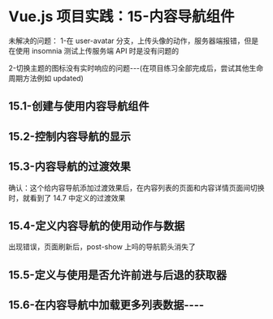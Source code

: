 # Vue.js 项目实践：15-内容导航组件

未解决的问题：
1-在 user-avatar 分支，上传头像的动作，服务器端报错，但是在使用 insomnia 测试上传服务端 API 时是没有问题的

2-切换主题的图标没有实时响应的问题---(在项目练习全部完成后，尝试其他生命周期方法例如 updated)

## 15.1-创建与使用内容导航组件

## 15.2-控制内容导航的显示

## 15.3-内容导航的过渡效果

确认：这个给内容导航添加过渡效果后，在内容列表的页面和内容详情页面间切换时，就看到了 14.7 中定义的过渡效果

## 15.4-定义内容导航的使用动作与数据

出现错误，页面刷新后，post-show 上吗的导航箭头消失了

## 15.5-定义与使用是否允许前进与后退的获取器

## 15.6-在内容导航中加载更多列表数据----
